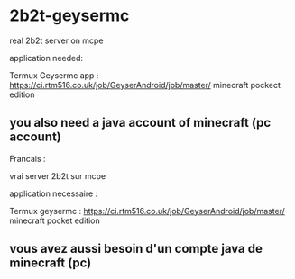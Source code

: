 # 2b2t-geysermc
real 2b2t server on mcpe

application needed:

Termux
Geysermc app : https://ci.rtm516.co.uk/job/GeyserAndroid/job/master/
minecraft pockect edition

you also need a java account of minecraft (pc account)
-----------------------------------------------------------------------------

Francais : 

vrai server 2b2t sur mcpe

application necessaire : 

Termux
geysermc : https://ci.rtm516.co.uk/job/GeyserAndroid/job/master/
minecraft pocket edition

vous avez aussi besoin d'un compte java de minecraft (pc)
-----------------------------------------------------------------------------
